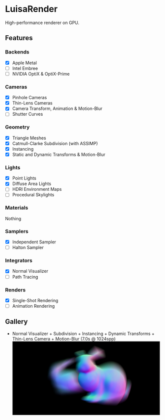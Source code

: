 # LuisaRender
High-performance renderer on GPU.

## Features

### Backends
- [x] Apple Metal
- [ ] Intel Embree
- [ ] NVIDIA OptiX & OptiX-Prime

### Cameras
- [x] Pinhole Cameras
- [x] Thin-Lens Cameras
- [x] Camera Transform, Animation & Motion-Blur
- [ ] Shutter Curves

### Geometry
- [x] Triangle Meshes
- [x] Catmull-Clarke Subdivision (with ASSIMP)
- [x] Instancing
- [x] Static and Dynamic Transforms & Motion-Blur

### Lights
- [x] Point Lights
- [x] Diffuse Area Lights
- [ ] HDRI Environment Maps
- [ ] Procedural Skylights

### Materials
Nothing

### Samplers
- [x] Independent Sampler
- [ ] Halton Sampler

### Integrators
- [x] Normal Visualizer
- [ ] Path Tracing

### Renders
- [x] Single-Shot Rendering
- [ ] Animation Rendering

## Gallery

- Normal Visualizer + Subdivision + Instancing + Dynamic Transforms + Thin-Lens Camera + Motion-Blur (7.0s @ 1024spp)
![](gallery/bunny-motion-blur-normal.png)